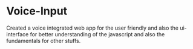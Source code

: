 # Voice-Input
Created a voice integrated web app for the user friendly and also the ui-interface for better understanding of the javascript and also the fundamentals for other stuffs.
